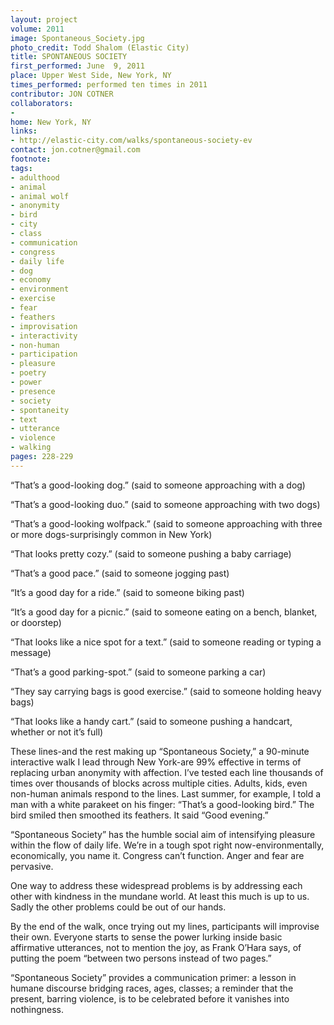 ```yaml
---
layout: project
volume: 2011
image: Spontaneous_Society.jpg
photo_credit: Todd Shalom (Elastic City)
title: SPONTANEOUS SOCIETY
first_performed: June  9, 2011
place: Upper West Side, New York, NY
times_performed: performed ten times in 2011
contributor: JON COTNER
collaborators:
- 
home: New York, NY
links:
- http://elastic-city.com/walks/spontaneous-society-ev
contact: jon.cotner@gmail.com
footnote: 
tags:
- adulthood
- animal
- animal wolf
- anonymity
- bird
- city
- class
- communication
- congress
- daily life
- dog
- economy
- environment
- exercise
- fear
- feathers
- improvisation
- interactivity
- non-human
- participation
- pleasure
- poetry
- power
- presence
- society
- spontaneity
- text
- utterance
- violence
- walking
pages: 228-229
---
```


“That’s a good-looking dog.” (said to someone approaching with a dog)

“That’s a good-looking duo.” (said to someone approaching with two dogs)

“That’s a good-looking wolfpack.” (said to someone approaching with three or more dogs-surprisingly common in New York)

“That looks pretty cozy.” (said to someone pushing a baby carriage)

“That’s a good pace.” (said to someone jogging past)

“It’s a good day for a ride.” (said to someone biking past)

“It’s a good day for a picnic.” (said to someone eating on a bench, blanket, or doorstep)

“That looks like a nice spot for a text.” (said to someone reading or typing a message)

“That’s a good parking-spot.” (said to someone parking a car) 

“They say carrying bags is good exercise.” (said to someone holding heavy bags)

“That looks like a handy cart.” (said to someone pushing a handcart, whether or not it’s full)

These lines-and the rest making up “Spontaneous Society,” a 90-minute interactive walk I lead through New York-are 99% effective in terms of replacing urban anonymity with affection. I’ve tested each line thousands of times over thousands of blocks across multiple cities. Adults, kids, even non-human animals respond to the lines. Last summer, for example, I told a man with a white parakeet on his finger: “That’s a good-looking bird.” The bird smiled then smoothed its feathers. It said “Good evening.”

“Spontaneous Society” has the humble social aim of intensifying pleasure within the flow of daily life. We’re in a tough spot right now-environmentally, economically, you name it. Congress can’t function. Anger and fear are pervasive. 

One way to address these widespread problems is by addressing each other with kindness in the mundane world. At least this much is up to us. Sadly the other problems could be out of our hands.

By the end of the walk, once trying out my lines, participants will improvise their own. Everyone starts to sense the power lurking inside basic affirmative utterances, not to mention the joy, as Frank O’Hara says, of putting the poem “between two persons instead of two pages.”

“Spontaneous Society” provides a communication primer: a lesson in humane discourse bridging races, ages, classes; a reminder that the present, barring violence, is to be celebrated before it vanishes into nothingness. 
